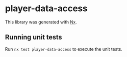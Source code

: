 # player-data-access

This library was generated with [Nx](https://nx.dev).

## Running unit tests

Run `nx test player-data-access` to execute the unit tests.
